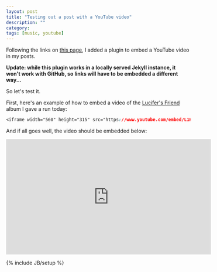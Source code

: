 ```yaml
---
layout: post
title: "Testing out a post with a YouTube video"
description: ""
category: 
tags: [music, youtube]
---
```

Following the links on [this page](https://github.com/dommmel/jekyll-youtube), I added a plugin to embed a YouTube video in my posts.

<b>Update: while this plugin works in a locally served Jekyll instance, it won't work with GitHub, so links will have to be embedded a different way...</b>

So let's test it.

First, here's an example of how to embed a video of the [Lucifer's Friend](https://www.discogs.com/Lucifers-Friend-Lucifers-Friend/master/90119) album I gave a run today:


```css
<iframe width="560" height="315" src="https://www.youtube.com/embed/L1Kg0_wDFig" frameborder="0" allow="accelerometer; autoplay; encrypted-media; gyroscope; picture-in-picture" allowfullscreen></iframe>
```

And if all goes well, the video should be embedded below:

<iframe width="560" height="315" src="https://www.youtube.com/embed/L1Kg0_wDFig" frameborder="0" allow="accelerometer; autoplay; encrypted-media; gyroscope; picture-in-picture" allowfullscreen></iframe>



{% include JB/setup %}

